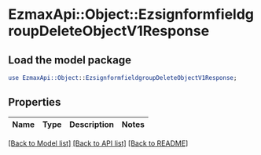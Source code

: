 # EzmaxApi::Object::EzsignformfieldgroupDeleteObjectV1Response

## Load the model package
```perl
use EzmaxApi::Object::EzsignformfieldgroupDeleteObjectV1Response;
```

## Properties
Name | Type | Description | Notes
------------ | ------------- | ------------- | -------------

[[Back to Model list]](../README.md#documentation-for-models) [[Back to API list]](../README.md#documentation-for-api-endpoints) [[Back to README]](../README.md)


